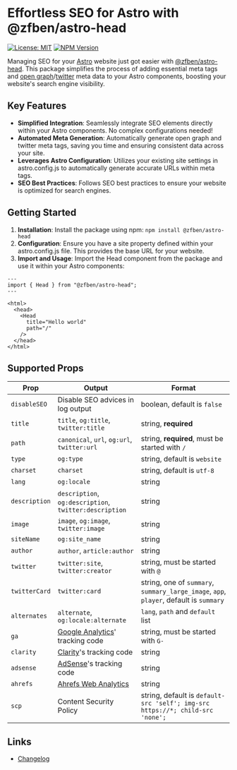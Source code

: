# Effortless SEO for Astro with @zfben/astro-head

[![License: MIT](https://img.shields.io/npm/l/@zfben/astro-head.svg)](https://github.com/zfben/astro-head/blob/main/LICENSE)
[![NPM Version](https://img.shields.io/npm/v/@zfben/astro-head.svg)](https://www.npmjs.com/package/@zfben/astro-head)

Managing SEO for your [Astro](https://astro.build/) website just got easier with [@zfben/astro-head](https://www.npmjs.com/package/@zfben/astro-head). This package simplifies the process of adding essential meta tags and [open graph](https://ogp.me/)/[twitter](https://developer.twitter.com/en/docs/twitter-for-websites/cards/guides/getting-started) meta data to your Astro components, boosting your website's search engine visibility.

## Key Features

- **Simplified Integration**: Seamlessly integrate SEO elements directly within your Astro components. No complex configurations needed!
- **Automated Meta Generation**: Automatically generate open graph and twitter meta tags, saving you time and ensuring consistent data across your site.
- **Leverages Astro Configuration**: Utilizes your existing site settings in astro.config.js to automatically generate accurate URLs within meta tags.
- **SEO Best Practices**: Follows SEO best practices to ensure your website is optimized for search engines.

## Getting Started

1. **Installation**: Install the package using npm: `npm install @zfben/astro-head`
2. **Configuration**: Ensure you have a site property defined within your astro.config.js file. This provides the base URL for your website.
3. **Import and Usage**: Import the Head component from the package and use it within your Astro components:

```astro
---
import { Head } from "@zfben/astro-head";
---

<html>
  <head>
    <Head
      title="Hello world"
      path="/"
    />
  </head>
</html>
```

## Supported Props

| Prop | Output | Format |
| --- | --- | --- |
| `disableSEO` | Disable SEO advices in log output | boolean, default is `false`                                                   |
| `title` | `title`, `og:title`, `twitter:title` | string, **required** |
| `path` | `canonical`, `url`, `og:url`, `twitter:url` | string, **required**, must be started with `/`                                |
| `type` | `og:type` | string, default is `website` |
| `charset` | `charset` | string, default is `utf-8` |
| `lang` | `og:locale` | string |
| `description` | `description`, `og:description`, `twitter:description` | string |
| `image` | `image`, `og:image`, `twitter:image` | string |
| `siteName` | `og:site_name` | string |
| `author` | `author`, `article:author` | string |
| `twitter` | `twitter:site`, `twitter:creator` | string, must be started with `@` |
| `twitterCard` | `twitter:card` | string, one of `summary`, `summary_large_image`, `app`, `player`, default is `summary` |
| `alternates` | `alternate`, `og:locale:alternate` | `lang`, `path` and `default` list |
| `ga` | [Google Analytics](https://analytics.google.com)' tracking code | string, must be started with `G-` |
| `clarity` | [Clarity](https://clarity.microsoft.com)'s tracking code | string |
| `adsense` | [AdSense](https://adsense.google.com)'s tracking code | string |
| `ahrefs` | [Ahrefs Web Analytics](https://ahrefs.com/web-analytics) | string |
| `scp` | Content Security Policy | string, default is `default-src 'self'; img-src https://*; child-src 'none';` |

## Links

- [Changelog](./CHANGELOG.md)
